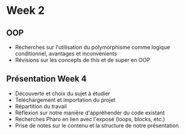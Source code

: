 # Week 2

## OOP
- Recherches sur l'utilisation du polymorphisme comme logique conditionnel, avantages et inconvénients
- Révisions sur les concepts de this et de super en OOP

## Présentation Week 4
- Découverte et choix du sujet à étudier
- Téléchargement et importation du projet
- Répartition du travail
- Réflexion sur notre manière d'appréhender du code existant
- Recherches Pharo en lien avec l'exposé (loops, blocks, etc.)
- Prise de notes sur le contenu et la structure de notre présentation
